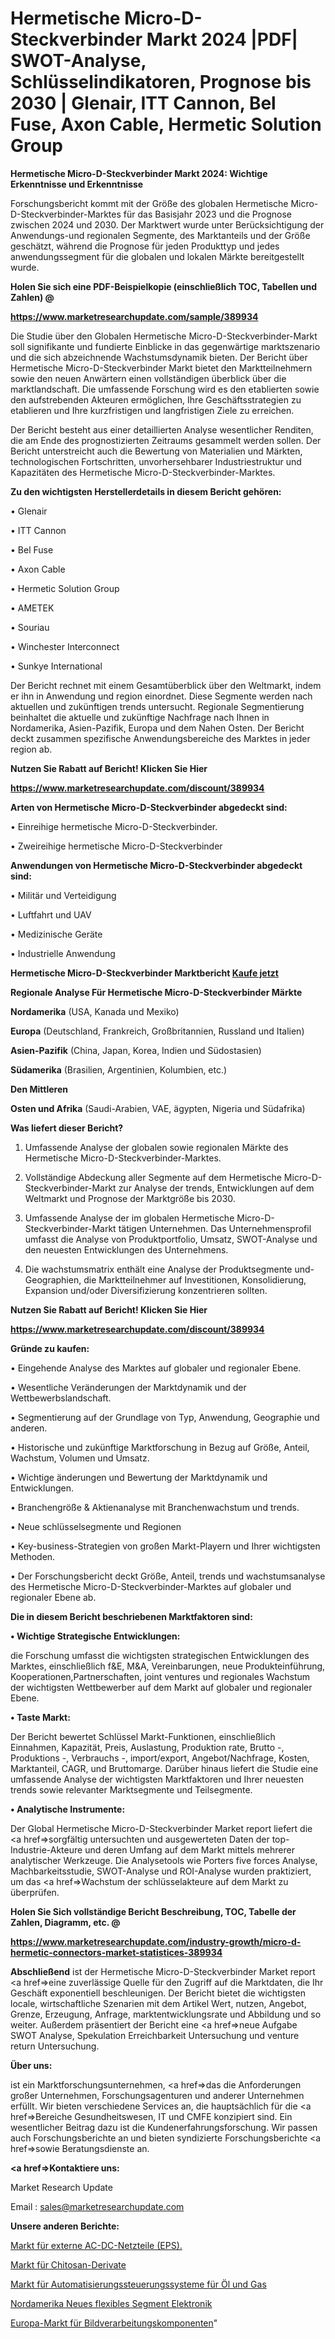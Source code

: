 # Hermetische Micro-D-Steckverbinder Markt 2024 |PDF| SWOT-Analyse, Schlüsselindikatoren, Prognose bis 2030 | Glenair, ITT Cannon, Bel Fuse, Axon Cable, Hermetic Solution Group

<strong>Hermetische Micro-D-Steckverbinder Markt 2024: Wichtige Erkenntnisse und Erkenntnisse</strong>

Forschungsbericht kommt mit der Größe des globalen Hermetische Micro-D-Steckverbinder-Marktes für das Basisjahr 2023 und die Prognose zwischen 2024 und 2030. Der Marktwert wurde unter Berücksichtigung der Anwendungs-und regionalen Segmente, des Marktanteils und der Größe geschätzt, während die Prognose für jeden Produkttyp und jedes anwendungssegment für die globalen und lokalen Märkte bereitgestellt wurde.



<strong>Holen Sie sich eine PDF-Beispielkopie (einschließlich TOC, Tabellen und Zahlen) @
</strong>

<strong><a href=https://www.marketresearchupdate.com/sample/389934>

<strong>https://www.marketresearchupdate.com/sample/389934</u></font></a></strong></strong>

Die Studie über den Globalen Hermetische Micro-D-Steckverbinder-Markt soll signifikante und fundierte Einblicke in das gegenwärtige marktszenario und die sich abzeichnende Wachstumsdynamik bieten. Der Bericht über Hermetische Micro-D-Steckverbinder Markt bietet den Marktteilnehmern sowie den neuen Anwärtern einen vollständigen überblick über die marktlandschaft. Die umfassende Forschung wird es den etablierten sowie den aufstrebenden Akteuren ermöglichen, Ihre Geschäftsstrategien zu etablieren und Ihre kurzfristigen und langfristigen Ziele zu erreichen.

Der Bericht besteht aus einer detaillierten Analyse wesentlicher Renditen, die am Ende des prognostizierten Zeitraums gesammelt werden sollen. Der Bericht unterstreicht auch die Bewertung von Materialien und Märkten, technologischen Fortschritten, unvorhersehbarer Industriestruktur und Kapazitäten des Hermetische Micro-D-Steckverbinder-Marktes.



<strong>Zu den wichtigsten Herstellerdetails in diesem Bericht gehören:</strong>

• Glenair

• ITT Cannon

• Bel Fuse

• Axon Cable

• Hermetic Solution Group

• AMETEK

• Souriau

• Winchester Interconnect

• Sunkye International

Der Bericht rechnet mit einem Gesamtüberblick über den Weltmarkt, indem er ihn in Anwendung und region einordnet. Diese Segmente werden nach aktuellen und zukünftigen trends untersucht. Regionale Segmentierung beinhaltet die aktuelle und zukünftige Nachfrage nach Ihnen in Nordamerika, Asien-Pazifik, Europa und dem Nahen Osten. Der Bericht deckt zusammen spezifische Anwendungsbereiche des Marktes in jeder region ab.



<strong>Nutzen Sie Rabatt auf Bericht! Klicken Sie Hier
</strong>

<strong><a href=https://www.marketresearchupdate.com/discount/389934>https://www.marketresearchupdate.com/discount/389934</b></u></font></strong></a>



<strong>Arten von Hermetische Micro-D-Steckverbinder abgedeckt sind:</strong>

• Einreihige hermetische Micro-D-Steckverbinder.

• Zweireihige hermetische Micro-D-Steckverbinder



<strong>Anwendungen von Hermetische Micro-D-Steckverbinder abgedeckt sind:</strong>

• Militär und Verteidigung

• Luftfahrt und UAV

• Medizinische Geräte

• Industrielle Anwendung



<strong>Hermetische Micro-D-Steckverbinder Marktbericht <a href=https://www.marketresearchupdate.com/buynow/389934>Kaufe jetzt</a></strong>



<strong>Regionale Analyse Für Hermetische Micro-D-Steckverbinder Märkte</strong>



<strong>Nordamerika</strong> (USA, Kanada und Mexiko)



<strong>Europa</strong> (Deutschland, Frankreich, Großbritannien, Russland und Italien)



<strong>Asien-Pazifik</strong> (China, Japan, Korea, Indien und Südostasien)



<strong>Südamerika</strong> (Brasilien, Argentinien, Kolumbien, etc.)



<strong>Den Mittleren</strong> 

<strong>Osten und Afrika</strong> (Saudi-Arabien, VAE, ägypten, Nigeria und Südafrika)



<strong>Was liefert dieser Bericht?</strong>

1. Umfassende Analyse der globalen sowie regionalen Märkte des Hermetische Micro-D-Steckverbinder-Marktes.

2. Vollständige Abdeckung aller Segmente auf dem Hermetische Micro-D-Steckverbinder-Markt zur Analyse der trends, Entwicklungen auf dem Weltmarkt und Prognose der Marktgröße bis 2030.

3. Umfassende Analyse der im globalen Hermetische Micro-D-Steckverbinder-Markt tätigen Unternehmen. Das Unternehmensprofil umfasst die Analyse von Produktportfolio, Umsatz, SWOT-Analyse und den neuesten Entwicklungen des Unternehmens.

4. Die wachstumsmatrix enthält eine Analyse der Produktsegmente und-Geographien, die Marktteilnehmer auf Investitionen, Konsolidierung, Expansion und/oder Diversifizierung konzentrieren sollten.



<strong>Nutzen Sie Rabatt auf Bericht! Klicken Sie Hier
</strong>

<strong><a href=https://www.marketresearchupdate.com/discount/389934>https://www.marketresearchupdate.com/discount/389934</b></u></font></strong></a>



<strong>Gründe zu kaufen:</strong>

• Eingehende Analyse des Marktes auf globaler und regionaler Ebene.

• Wesentliche Veränderungen der Marktdynamik und der Wettbewerbslandschaft.

• Segmentierung auf der Grundlage von Typ, Anwendung, Geographie und anderen.

• Historische und zukünftige Marktforschung in Bezug auf Größe, Anteil, Wachstum, Volumen und Umsatz.

• Wichtige änderungen und Bewertung der Marktdynamik und Entwicklungen.

• Branchengröße &amp; Aktienanalyse mit Branchenwachstum und trends.

• Neue schlüsselsegmente und Regionen

• Key-business-Strategien von großen Markt-Playern und Ihrer wichtigsten Methoden.

• Der Forschungsbericht deckt Größe, Anteil, trends und wachstumsanalyse des Hermetische Micro-D-Steckverbinder-Marktes auf globaler und regionaler Ebene ab.



<strong>Die in diesem Bericht beschriebenen Marktfaktoren sind:</strong>



<strong>• Wichtige Strategische Entwicklungen:</strong>

die Forschung umfasst die wichtigsten strategischen Entwicklungen des Marktes, einschließlich f&amp;E, M&amp;A, Vereinbarungen, neue Produkteinführung, Kooperationen,Partnerschaften, joint ventures und regionales Wachstum der wichtigsten Wettbewerber auf dem Markt auf globaler und regionaler Ebene.



<strong>• Taste Markt:</strong>

Der Bericht bewertet Schlüssel Markt-Funktionen, einschließlich Einnahmen, Kapazität, Preis, Auslastung, Produktion rate, Brutto -, Produktions -, Verbrauchs -, import/export, Angebot/Nachfrage, Kosten, Marktanteil, CAGR, und Bruttomarge. Darüber hinaus liefert die Studie eine umfassende Analyse der wichtigsten Marktfaktoren und Ihrer neuesten trends sowie relevanter Marktsegmente und Teilsegmente.



<strong>• Analytische Instrumente:</strong>

Der Global Hermetische Micro-D-Steckverbinder Market report liefert die <a href=>sorgf</a>ältig untersuchten und ausgewerteten Daten der top-Industrie-Akteure und deren Umfang auf dem Markt mittels mehrerer analytischer Werkzeuge. Die Analysetools wie Porters five forces Analyse, Machbarkeitsstudie, SWOT-Analyse und ROI-Analyse wurden praktiziert, um das <a href=>Wachstum</a> der schlüsselakteure auf dem Markt zu überprüfen.



<strong>Holen Sie Sich vollständige Bericht Beschreibung, TOC, Tabelle der Zahlen, Diagramm, etc. @ </strong>

<strong><a href=https://www.marketresearchupdate.com/industry-growth/micro-d-hermetic-connectors-market-statistices-389934>https://www.marketresearchupdate.com/industry-growth/micro-d-hermetic-connectors-market-statistices-389934</a></font></strong>



<strong>Abschließend</strong> ist der Hermetische Micro-D-Steckverbinder Market report <a href=>eine</a> zuverlässige Quelle für den Zugriff auf die Marktdaten, die Ihr Geschäft exponentiell beschleunigen. Der Bericht bietet die wichtigsten locale, wirtschaftliche Szenarien mit dem Artikel Wert, nutzen, Angebot, Grenze, Erzeugung, Anfrage, marktentwicklungsrate und Abbildung und so weiter. Außerdem präsentiert der Bericht eine <a href=>neue</a> Aufgabe SWOT Analyse, Spekulation Erreichbarkeit Untersuchung und venture return Untersuchung.



<strong>Über uns:</strong>

 ist ein Marktforschungsunternehmen, <a href=>das</a> die Anforderungen großer Unternehmen, Forschungsagenturen und anderer Unternehmen erfüllt. Wir bieten verschiedene Services an, die hauptsächlich für die <a href=>Bereiche</a> Gesundheitswesen, IT und CMFE konzipiert sind. Ein wesentlicher Beitrag dazu ist die Kundenerfahrungsforschung. Wir passen auch Forschungsberichte an und bieten syndizierte Forschungsberichte <a href=>sowie</a> Beratungsdienste an.



<strong><a href=>Kontaktiere uns:</a></strong>

Market Research Update

Email : sales@marketresearchupdate.com



<strong>Unsere anderen Berichte:</strong>

<a href=https://www.linkedin.com/pulse/ac-dc-external-power-supply-eps-market-2023-latest-trending>Markt für externe AC-DC-Netzteile (EPS).</a>

<a href=https://www.linkedin.com/pulse/chitosan-derivatives-market-outlooks-2023-size-players>Markt für Chitosan-Derivate</a>

<a href=https://www.linkedin.com/pulse/oil-gas-automation-control-system-market-outlooks>Markt für Automatisierungssteuerungssysteme für Öl und Gas</a>

<a href=https://www.linkedin.com/pulse/north-america-new-flexible-segment-electronic>Nordamerika Neues flexibles Segment Elektronik</a>

<a href=https://www.linkedin.com/pulse/europe-machine-vision-components-market-2023-data-analysis>Europa-Markt für Bildverarbeitungskomponenten</a>"
